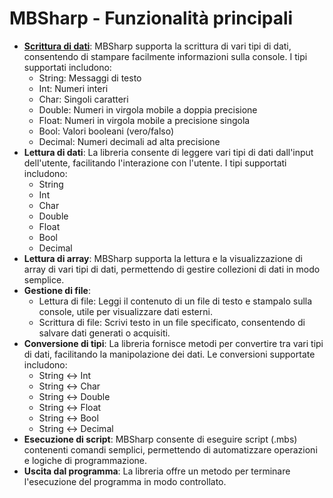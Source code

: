 # MBSharp - Funzionalità principali

- [**Scrittura di dati**](/ScritDati/ScritturaDati.md): MBSharp supporta la scrittura di vari tipi di dati, consentendo di stampare facilmente informazioni sulla console. I tipi supportati includono:
  - String: Messaggi di testo
  - Int: Numeri interi
  - Char: Singoli caratteri
  - Double: Numeri in virgola mobile a doppia precisione
  - Float: Numeri in virgola mobile a precisione singola
  - Bool: Valori booleani (vero/falso)
  - Decimal: Numeri decimali ad alta precisione
- **Lettura di dati**: La libreria consente di leggere vari tipi di dati dall'input dell'utente, facilitando l'interazione con l'utente. I tipi supportati includono:
  - String
  - Int
  - Char
  - Double
  - Float
  - Bool
  - Decimal
- **Lettura di array**: MBSharp supporta la lettura e la visualizzazione di array di vari tipi di dati, permettendo di gestire collezioni di dati in modo semplice.
- **Gestione di file**:
  - Lettura di file: Leggi il contenuto di un file di testo e stampalo sulla console, utile per visualizzare dati esterni.
  - Scrittura di file: Scrivi testo in un file specificato, consentendo di salvare dati generati o acquisiti.
- **Conversione di tipi**: La libreria fornisce metodi per convertire tra vari tipi di dati, facilitando la manipolazione dei dati. Le conversioni supportate includono:
  - String ↔ Int
  - String ↔ Char
  - String ↔ Double
  - String ↔ Float
  - String ↔ Bool
  - String ↔ Decimal
- **Esecuzione di script**: MBSharp consente di eseguire script (.mbs) contenenti comandi semplici, permettendo di automatizzare operazioni e logiche di programmazione.
- **Uscita dal programma**: La libreria offre un metodo per terminare l'esecuzione del programma in modo controllato.